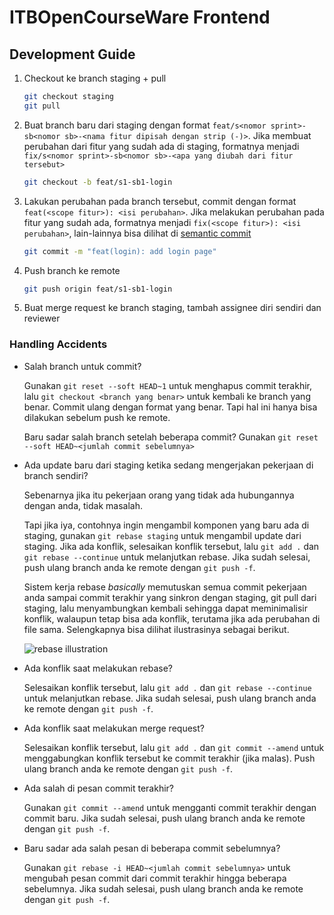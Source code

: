 # ITBOpenCourseWare Frontend

## Development Guide

1. Checkout ke branch staging + pull

   ```sh
   git checkout staging
   git pull
   ```

2. Buat branch baru dari staging dengan format `feat/s<nomor sprint>-sb<nomor sb>-<nama fitur dipisah dengan strip (-)>`. Jika membuat perubahan dari fitur yang sudah ada di staging, formatnya menjadi `fix/s<nomor sprint>-sb<nomor sb>-<apa yang diubah dari fitur tersebut>`

   ```sh
   git checkout -b feat/s1-sb1-login
   ```

3. Lakukan perubahan pada branch tersebut, commit dengan format `feat(<scope fitur>): <isi perubahan>`. Jika melakukan perubahan pada fitur yang sudah ada, formatnya menjadi `fix(<scope fitur>): <isi perubahan>`, lain-lainnya bisa dilihat di [semantic commit](https://gist.github.com/joshbuchea/6f47e86d2510bce28f8e7f42ae84c716)

   ```sh
   git commit -m "feat(login): add login page"
   ```

4. Push branch ke remote

   ```sh
   git push origin feat/s1-sb1-login
   ```

5. Buat merge request ke branch staging, tambah assignee diri sendiri dan reviewer

### Handling Accidents

- Salah branch untuk commit?

  Gunakan `git reset --soft HEAD~1` untuk menghapus commit terakhir, lalu `git checkout <branch yang benar>` untuk kembali ke branch yang benar. Commit ulang dengan format yang benar. Tapi hal ini hanya bisa dilakukan sebelum push ke remote.

  Baru sadar salah branch setelah beberapa commit? Gunakan `git reset --soft HEAD~<jumlah commit sebelumnya>`

- Ada update baru dari staging ketika sedang mengerjakan pekerjaan di branch sendiri?

  Sebenarnya jika itu pekerjaan orang yang tidak ada hubungannya dengan anda, tidak masalah.
  
  Tapi jika iya, contohnya ingin mengambil komponen yang baru ada di staging, gunakan `git rebase staging` untuk mengambil update dari staging. Jika ada konflik, selesaikan konflik tersebut, lalu `git add .` dan `git rebase --continue` untuk melanjutkan rebase. Jika sudah selesai, push ulang branch anda ke remote dengan `git push -f`.

   Sistem kerja rebase *basically* memutuskan semua commit pekerjaan anda sampai commit terakhir yang sinkron dengan staging, git pull dari staging, lalu menyambungkan kembali sehingga dapat meminimalisir konflik, walaupun tetap bisa ada konflik, terutama jika ada perubahan di file sama. Selengkapnya bisa dilihat ilustrasinya sebagai berikut.

   ![rebase illustration](https://www.blog.duomly.com/wp-content/uploads/2020/05/Rebase.png)

- Ada konflik saat melakukan rebase?

  Selesaikan konflik tersebut, lalu `git add .` dan `git rebase --continue` untuk melanjutkan rebase. Jika sudah selesai, push ulang branch anda ke remote dengan `git push -f`.

- Ada konflik saat melakukan merge request?

  Selesaikan konflik tersebut, lalu `git add .` dan `git commit --amend` untuk menggabungkan konflik tersebut ke commit terakhir (jika malas). Push ulang branch anda ke remote dengan `git push -f`.

- Ada salah di pesan commit terakhir?

  Gunakan `git commit --amend` untuk mengganti commit terakhir dengan commit baru. Jika sudah selesai, push ulang branch anda ke remote dengan `git push -f`.

- Baru sadar ada salah pesan di beberapa commit sebelumnya?

  Gunakan `git rebase -i HEAD~<jumlah commit sebelumnya>` untuk mengubah pesan commit dari commit terakhir hingga beberapa sebelumnya. Jika sudah selesai, push ulang branch anda ke remote dengan `git push -f`.
